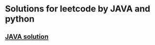 # Solutions for leetcode by JAVA and python
## [JAVA solution](https://github.com/shou0228/leetcode-practce/tree/main/java)
